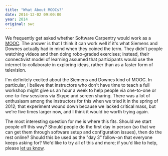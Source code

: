 ```yaml
---
title: "What About MOOCs?"
date: 2014-12-02 09:00:00
year: 2014
original: swc
---
```

<p>
  We frequently get asked whether Software Carpentry would work as a
  <a href="https://en.wikipedia.org/wiki/Massive_open_online_course">MOOC</a>.
  The answer is that I think it can work well
  if it's what Siemens and Downes actually had in mind when they coined the term.
  They didn't people watching videos and then doing robo-graded exercises;
  instead,
  their connectivist model of learning assumed that participants would use the internet
  to collaborate in exploring ideas,
  rather than as a faster form of television.
</p>
<p>
  I'm definitely excited about the Siemens and Downes kind of MOOC.
  In particular,
  I believe that instructors who don't have time to teach a full workshop
  might give us an hour a week to help people via one-to-one or one-to-few sessions via Skype and screen sharing.
  There was a lot of enthusiasm among the instructors for this when we tried it in the spring of 2012;
  that experiment wound down because we lacked critical mass,
  but we're five times larger now,
  and I think it would be worth trying again.
</p>
<p>
  The most interesting question for me is where this fits.
  Should we start people off this way?
  Should people do the first day in person
  (so that we can get them through software setup and configuration issues),
  then do the rest online?
  Should this be used as the "day 3" follow-on that everyone keeps asking for?
  We'd like to try all of this and more;
  if you'd like to help,
  please <a href="mailto:{{site.author.email}}">let us know</a>.
</p>
